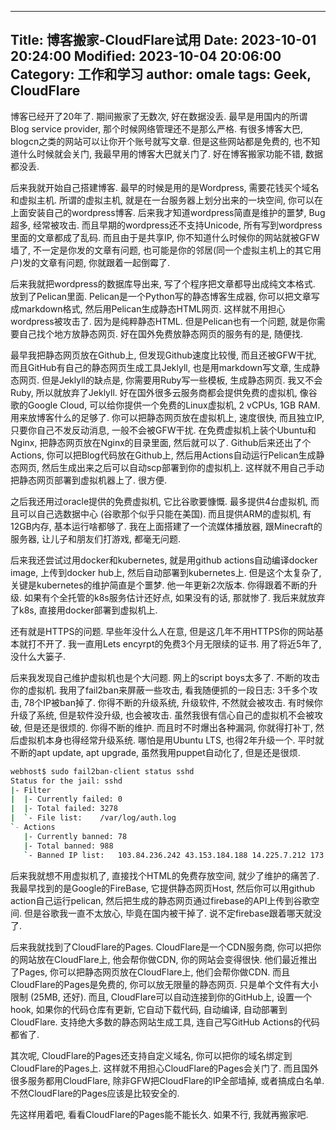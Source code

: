 ----
Title: 博客搬家-CloudFlare试用
Date: 2023-10-01 20:24:00
Modified: 2023-10-04 20:06:00
Category: 工作和学习
author: omale
tags: Geek, CloudFlare
----

博客已经开了20年了. 期间搬家了无数次, 好在数据没丢. 最早是用国内的所谓Blog service provider, 那个时候网络管理还不是那么严格. 有很多博客大巴, blogcn之类的网站可以让你开个账号就写文章. 但是这些网站都是免费的, 也不知道什么时候就会关门, 我最早用的博客大巴就关门了. 好在博客搬家功能不错, 数据都没丢.

后来我就开始自己搭建博客. 最早的时候是用的是Wordpress, 需要花钱买个域名和虚拟主机. 所谓的虚拟主机, 就是在一台服务器上划分出来的一块空间, 你可以在上面安装自己的wordpress博客. 后来我才知道wordpress简直是维护的噩梦, Bug超多, 经常被攻击. 而且早期的wordpress还不支持Unicode, 所有写到wordpress里面的文章都成了乱码. 而且由于是共享IP, 你不知道什么时候你的网站就被GFW墙了, 不一定是你发的文章有问题, 也可能是你的邻居(同一个虚拟主机上的其它用户)发的文章有问题, 你就跟着一起倒霉了.

后来我就把wordpress的数据库导出来, 写了个程序把文章都导出成纯文本格式. 放到了Pelican里面. Pelican是一个Python写的静态博客生成器, 你可以把文章写成markdown格式, 然后用Pelican生成静态HTML网页. 这样就不用担心wordpress被攻击了. 因为是纯粹静态HTML. 但是Pelican也有一个问题, 就是你需要自己找个地方放静态网页. 好在国外免费放静态网页的服务有的是, 随便找.

最早我把静态网页放在Github上, 但发现Github速度比较慢, 而且还被GFW干扰, 而且GitHub有自己的静态网页生成工具Jeklyll, 也是用markdown写文章, 生成静态网页. 但是Jeklyll的缺点是, 你需要用Ruby写一些模板, 生成静态网页. 我又不会Ruby, 所以就放弃了Jeklyll. 好在国外很多云服务商都会提供免费的虚拟机, 像谷歌的Google Cloud, 可以给你提供一个免费的Linux虚拟机, 2 vCPUs, 1GB RAM. 用来放博客什么的足够了. 你可以把静态网页放在虚拟机上, 速度很快, 而且独立IP, 只要你自己不发反动消息, 一般不会被GFW干扰. 在免费虚拟机上装个Ubuntu和Nginx, 把静态网页放在Nginx的目录里面, 然后就可以了. Github后来还出了个Actions, 你可以把Blog代码放在Github上, 然后用Actions自动运行Pelican生成静态网页, 然后生成出来之后可以自动scp部署到你的虚拟机上. 这样就不用自己手动把静态网页部署到虚拟机器上了. 很方便.

之后我还用过oracle提供的免费虚拟机, 它比谷歌要慷慨. 最多提供4台虚拟机, 而且可以自己选数据中心 (谷歌那个似乎只能在美国). 而且提供ARM的虚拟机, 有12GB内存, 基本运行啥都够了. 我在上面搭建了一个流媒体播放器, 跟Minecraft的服务器, 让儿子和朋友们打游戏, 都毫无问题. 

后来我还尝试过用docker和kubernetes, 就是用github actions自动编译docker image, 上传到docker hub上, 然后自动部署到kubernetes上. 但是这个太复杂了, 关键是kubernetes的维护简直是个噩梦. 他一年更新2次版本. 你得跟着不断的升级. 如果有个全托管的k8s服务估计还好点, 如果没有的话, 那就惨了. 我后来就放弃了k8s, 直接用docker部署到虚拟机上.

还有就是HTTPS的问题. 早些年没什么人在意, 但是这几年不用HTTPS你的网站基本就打不开了. 我一直用Lets encyrpt的免费3个月无限续的证书. 用了将近5年了, 没什么大篓子.

后来我发现自己维护虚拟机也是个大问题. 网上的script boys太多了. 不断的攻击你的虚拟机. 我用了fail2ban来屏蔽一些攻击, 看我随便抓的一段日志: 3千多个攻击, 78个IP被ban掉了. 你得不断的升级系统, 升级软件, 不然就会被攻击. 有时候你升级了系统, 但是软件没升级, 也会被攻击. 虽然我很有信心自己的虚拟机不会被攻破, 但是还是很烦的. 你得不断的维护. 而且时不时爆出各种漏洞, 你就得打补丁, 然后虚拟机本身也得经常升级系统. 哪怕是用Ubuntu LTS, 也得2年升级一个. 平时就不断的apt update, apt upgrade, 虽然我用puppet自动化了, 但是还是很烦. 

```bash
webhost$ sudo fail2ban-client status sshd
Status for the jail: sshd
|- Filter
|  |- Currently failed:	0
|  |- Total failed:	3278
|  `- File list:	/var/log/auth.log
`- Actions
   |- Currently banned:	78
   |- Total banned:	988
   `- Banned IP list:	103.84.236.242 43.153.184.188 14.225.7.212 173.17.41.253 43.156.106.29 43.136.62.243 185.239.106.91 82.67.7.178 43.136.93.53 91.144.158.231 202.61.105.2 203.106.164.74 128.199.148.185 95.156.96.46 118.89.184.28 183.57.73.125 80.91.223.137 58.186.161.180 51.75.23.93 93.149.14.173 51.158.243.73 185.167.113.175 175.178.41.64 139.59.0.113 43.138.177.42 115.159.34.88 101.32.141.93 34.126.73.205 124.221.115.122 170.106.188.104 101.43.175.46 45.225.195.250 139.59.7.115 222.120.176.4 27.157.128.34 103.147.242.68 45.55.195.28 165.232.173.196 167.172.69.107 1.117.107.83 186.251.224.98 68.183.34.138 141.94.106.15 107.182.19.250 158.160.97.93 43.153.60.169 51.68.121.67 223.240.209.32 43.155.71.148 150.109.255.128 51.79.251.48 181.115.207.244 137.255.9.34 193.35.18.32 101.42.169.64 43.156.31.54 43.156.160.3 43.134.202.163 90.144.94.63 68.183.229.18 138.197.66.68 190.99.219.202 122.3.253.233 43.134.172.211 143.244.162.174 142.93.141.127 200.16.132.42 37.120.222.85 134.209.127.189 82.212.147.26 62.99.74.172 103.115.104.38 124.220.205.18 176.192.89.222 201.217.143.51 43.134.132.76 15.235.202.83 14.51.236.218
```

后来我就想不用虚拟机了, 直接找个HTML的免费存放空间, 就少了维护的痛苦了. 我最早找到的是Google的FireBase, 它提供静态网页Host, 然后你可以用github action自己运行pelican, 然后把生成的静态网页通过firebase的API上传到谷歌空间. 但是谷歌我一直不太放心, 毕竟在国内被干掉了. 说不定firebase跟着哪天就没了.

后来我就找到了CloudFlare的Pages. CloudFlare是一个CDN服务商, 你可以把你的网站放在CloudFlare上, 他会帮你做CDN, 你的网站会变得很快. 他们最近推出了Pages, 你可以把静态网页放在CloudFlare上, 他们会帮你做CDN. 而且CloudFlare的Pages是免费的, 你可以放无限量的静态网页. 只是单个文件有大小限制 (25MB, 还好). 而且, CloudFlare可以自动连接到你的GitHub上, 设置一个hook, 如果你的代码仓库有更新, 它自动下载代码, 自动编译, 自动部署到CloudFlare. 支持绝大多数的静态网站生成工具, 连自己写GitHub Actions的代码都省了.

其次呢, CloudFlare的Pages还支持自定义域名, 你可以把你的域名绑定到CloudFlare的Pages上. 这样就不用担心CloudFlare的Pages会关门了. 而且国外很多服务都用CloudFlare, 除非GFW把CloudFlare的IP全部墙掉, 或者搞成白名单. 不然CloudFlare的Pages应该是比较安全的. 

先这样用着吧, 看看CloudFlare的Pages能不能长久. 如果不行, 我就再搬家吧.


